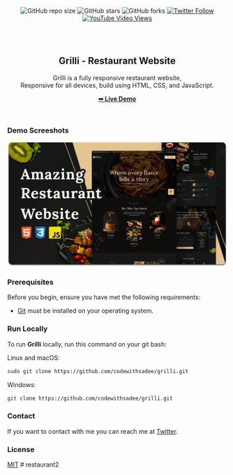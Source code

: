 <div align="center">
  
  ![GitHub repo size](https://img.shields.io/github/repo-size/codewithsadee/grilli)
  ![GitHub stars](https://img.shields.io/github/stars/codewithsadee/grilli?style=social)
  ![GitHub forks](https://img.shields.io/github/forks/codewithsadee/grilli?style=social)
[![Twitter Follow](https://img.shields.io/twitter/follow/codewithsadee_?style=social)](https://twitter.com/intent/follow?screen_name=codewithsadee_)
  [![YouTube Video Views](https://img.shields.io/youtube/views/CjVGp5kGHxA?style=social)](https://youtu.be/CjVGp5kGHxA)

  <br />
  <br />

  <h2 align="center">Grilli - Restaurant Website</h2>

  Grilli is a fully responsive restaurant website, <br />Responsive for all devices, build using HTML, CSS, and JavaScript.

  <a href="https://codewithsadee.github.io/grilli/"><strong>➥ Live Demo</strong></a>

</div>

<br />

### Demo Screeshots

![Grilli Desktop Demo](./readme-images/desktop.png "Desktop Demo")

### Prerequisites

Before you begin, ensure you have met the following requirements:

* [Git](https://git-scm.com/downloads "Download Git") must be installed on your operating system.

### Run Locally

To run **Grilli** locally, run this command on your git bash:

Linux and macOS:

```bash
sudo git clone https://github.com/codewithsadee/grilli.git
```

Windows:

```bash
git clone https://github.com/codewithsadee/grilli.git
```

### Contact

If you want to contact with me you can reach me at [Twitter](https://www.twitter.com/codewithsadee).

### License

[MIT](https://choosealicense.com/licenses/mit/)
#   r e s t a u r a n t 2 
 
 